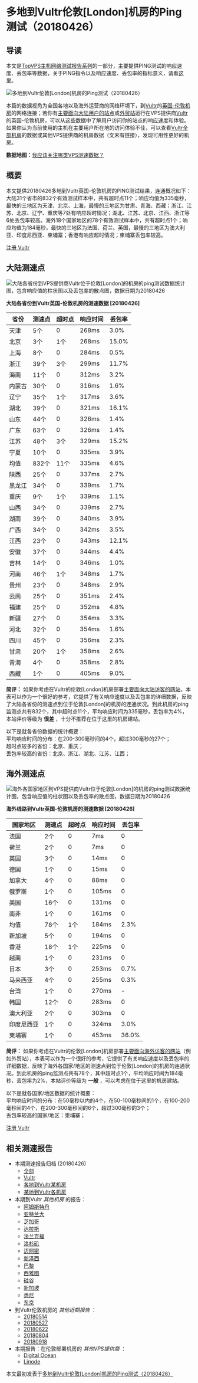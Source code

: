 #  多地到Vultr伦敦[London]机房的Ping测试（20180426） 

## 导读

本文是[TopVPS主机网络测试报告系列](https://vps123.top/pingtest)的一部分，主要提供PING测试的响应速度、丢包率等数据，关于PING指令以及响应速度、丢包率的指标意义，请看[这里](https://vps123.top/what-is-ping.html)。

![多地到Vultr伦敦\[London\]机房的Ping测试（20180426）](/images/thumbnails/to_vultr_London.png)

本篇的数据视角为全国各地以及海外运营商的网络环境下，到[Vultr](https://vps123.top/go/vultr)的[英国-伦敦机房](https://vps123.top/vultr-facilities.html#london)的网络连接；若你有[主要面向大陆用户的站点](https://vps123.top/website-for-mainland-users.html)或[外贸站](https://vps123.top/website-for-internation-trade.html)运行在VPS提供商[Vultr](https://vps123.top/go/vultr)的英国-伦敦机房，可以从这些数据中了解用户访问你的站点的响应速度和体验。如果你认为当前使用的主机在主要用户所在地的访问体验不佳，可以查看[Vultr全部机房](/vultr/isp/china/20180426-vultr-isp-china.md)的数据或其他VPS提供商的机房数据（文末有链接），发现可用性更好的机房。

**数据地图：**[我应该关注哪类VPS测速数据？](https://vps123.top/find-pingtest-data-you-need.html)

## 概要

本文提供20180426多地到Vultr英国-伦敦机房的PING测试结果，连通概况如下：大陆31个省市的832个有效测试样本中，共有超时点11个；响应均值为335毫秒，最快的三地区为天津、北京、上海，最慢的三地区为甘肃、青海、西藏；浙江、江苏、北京、辽宁、重庆等7处有响应超时情况；湖北、江苏、北京、江西、浙江等6处丢包率较高。海外18个国家地区的78个有效测试样本中，共有超时点1个；响应均值为184毫秒，最快的三地区为法国、荷兰、英国，最慢的三地区为澳大利亚、印度尼西亚、柬埔寨；香港有响应超时情况；柬埔寨丢包率较高。

[注册 Vultr](https://vps123.top/go/vultr/_btn1)

## 大陆测速点

![大陆各省份到VPS提供商Vultr位于伦敦\[London\]的机房的ping测试数据统计图，包含响应值的柱状图以及丢包率的散点图，数据日期为20180426](/images/pingtests/vultr_20180426/plot_idc_vultr_uk-london_20180426_mainland.png)

**大陆各省份到Vultr英国-伦敦机房的测速数据 [20180426]**

省份 | 测速点 | 超时点 | 响应时间 | 丢包率  
---|---|---|---|---  
天津 | 5个 | 0 | 268ms | 3.0%  
北京 | 3个 | 1个 | 268ms | 15.0%  
上海 | 8个 | 0 | 284ms | 0.5%  
浙江 | 39个 | 3个 | 299ms | 11.7%  
海南 | 11个 | 0 | 312ms | 3.2%  
内蒙古 | 30个 | 0 | 316ms | 1.6%  
辽宁 | 35个 | 1个 | 317ms | 3.6%  
湖北 | 39个 | 0 | 321ms | 16.1%  
山东 | 44个 | 0 | 326ms | 1.4%  
广东 | 63个 | 0 | 326ms | 1.4%  
江苏 | 48个 | 3个 | 329ms | 15.2%  
宁夏 | 10个 | 0 | 335ms | 3.9%  
均值 | 832个 | 11个 | 335ms | 4.6%  
陕西 | 25个 | 0 | 337ms | 2.7%  
黑龙江 | 34个 | 0 | 339ms | 1.7%  
重庆 | 9个 | 1个 | 339ms | 1.1%  
山西 | 34个 | 0 | 339ms | 2.7%  
湖南 | 39个 | 0 | 340ms | 3.9%  
广西 | 34个 | 0 | 342ms | 3.5%  
江西 | 23个 | 0 | 343ms | 12.1%  
安徽 | 37个 | 0 | 344ms | 4.4%  
吉林 | 14个 | 0 | 346ms | 1.0%  
河南 | 46个 | 1个 | 348ms | 1.7%  
贵州 | 23个 | 0 | 348ms | 2.9%  
云南 | 25个 | 0 | 351ms | 2.4%  
福建 | 25个 | 0 | 352ms | 4.8%  
新疆 | 27个 | 0 | 354ms | 3.3%  
河北 | 32个 | 0 | 354ms | 1.6%  
四川 | 45个 | 0 | 356ms | 2.3%  
甘肃 | 20个 | 1个 | 358ms | 2.6%  
青海 | 4个 | 0 | 358ms | 2.8%  
西藏 | 1个 | 0 | 405ms | 9.0%  
  
**简评：** 如果你考虑在Vultr的伦敦[London]机房部署[主要面向大陆访客的网站](website-for-mainland-users.html)，本表可以作为一个很好的参考，它提供了有关响应速度以及丢包率的详细数据，反映了大陆各省份的测速点到位于伦敦[London]的机房的连通状况。到此机房的ping监测点共有832个，其中超时点11个，平均响应时间为335毫秒，丢包率为4%，本站评价等级为 **很差** ，十分不推荐在位于这里的机房建站。

以下是就各省份数据的统计概要：  
平均响应时间的分布：在200-300毫秒间的4个，超过300毫秒的27个；  
超时点较多的省份：北京、重庆；  
丢包率较高的省份：北京、浙江、湖北、江苏、江西；

## 海外测速点

![海外各国家地区到VPS提供商Vultr位于伦敦\[London\]的机房的ping测试数据统计图，包含响应值的柱状图以及丢包率的散点图，数据日期为20180426](/images/pingtests/vultr_20180426/plot_idc_vultr_uk-london_20180426_overseas.png)

**海外线路到Vultr英国-伦敦机房的测速数据 [20180426]**

国家地区 | 测速点 | 超时点 | 响应时间 | 丢包率  
---|---|---|---|---  
法国 | 2个 | 0 | 7ms | 0  
荷兰 | 2个 | 0 | 7ms | 0  
英国 | 3个 | 0 | 14ms | 0  
德国 | 1个 | 0 | 15ms | 0  
加拿大 | 4个 | 0 | 88ms | 0  
俄罗斯 | 1个 | 0 | 105ms | 0  
美国 | 16个 | 0 | 131ms | 0  
南非 | 1个 | 0 | 161ms | 0  
均值 | 78个 | 1个 | 184ms | 2.3%  
新加坡 | 5个 | 0 | 194ms | 0  
香港 | 18个 | 1个 | 225ms | 0  
越南 | 1个 | 0 | 231ms | 0  
日本 | 3个 | 0 | 253ms | 0.7%  
马来西亚 | 4个 | 0 | 255ms | 0.3%  
台湾 | 1个 | 0 | 270ms | -  
韩国 | 12个 | 0 | 283ms | 0  
澳大利亚 | 2个 | 0 | 303ms | 0  
印度尼西亚 | 1个 | 0 | 324ms | 3.0%  
柬埔寨 | 1个 | 0 | 453ms | 36.0%  
  
**简评：** 如果你考虑在Vultr的伦敦[London]机房部署[主要面向海外访客的网站](https://vps123.top/website-for-internation-trade.html)（例如外贸站），本表可以作为一个很好的参考，它提供了有关响应速度以及丢包率的详细数据，反映了海外各国家/地区的测速点到位于伦敦[London]的机房的连通状况。到此机房的ping监测点共有78个，其中超时点1个，平均响应时间为184毫秒，丢包率为2%，本站评价等级为 **一般** ，可以考虑在位于这里的机房建站。

以下是就各国家/地区数据的统计概要：  
平均响应时间的分布：在50毫秒以内的4个，在50-100毫秒间的1个，在100-200毫秒间的4个，在200-300毫秒间的6个，超过300毫秒的3个；  
丢包率较高的国家/地区：柬埔寨；

[注册 Vultr](https://vps123.top/go/vultr/_btn2)

## 相关测速报告

  * 本期测速报告归档 (20180426) 
    * [全部](https://vps123.top/pingtests/20180426 "本期各VPS提供商全部测速报告")
    * [Vultr](https://vps123.top/pingtests/idc-vultr/20180426 "本期Vultr的全部测速报告")
    * [各地到Vultr某机房](https://vps123.top/pingtests/idc-vultr/isp-global/20180426 "以Vultr某机房为关注对象的视角，横向比较大陆各省份、海外各国家地区")
    * [某地到Vultr各机房](https://vps123.top/pingtests/idc-vultr/facility-all/20180426 "以大陆某省份为关注对象的视角，横向比较Vultr各机房")
  * 本期到Vultr _其他机房_ 的报告： 
    * [阿姆斯特丹](/vultr/idc/amsterdam/20180426-vultr-idc-amsterdam.md "多地到Vultr阿姆斯特丹机房的Ping测试 20180426")
    * [亚特兰大](/vultr/idc/atlanta/20180426-vultr-idc-atlanta.md "多地到Vultr亚特兰大机房的Ping测试 20180426")
    * [芝加哥](/vultr/idc/chicago/20180426-vultr-idc-chicago.md "多地到Vultr芝加哥机房的Ping测试 20180426")
    * [达拉斯](/vultr/idc/dallas/20180426-vultr-idc-dallas.md "多地到Vultr达拉斯机房的Ping测试 20180426")
    * [法兰克福](/vultr/idc/frankfurt/20180426-vultr-idc-frankfurt.md "多地到Vultr法兰克福机房的Ping测试 20180426")
    * [洛杉矶](/vultr/idc/losangeles/20180426-vultr-idc-losangeles.md "多地到Vultr洛杉矶机房的Ping测试 20180426")
    * [迈阿密](/vultr/idc/miami/20180426-vultr-idc-miami.md "多地到Vultr迈阿密机房的Ping测试 20180426")
    * [新泽西](/vultr/idc/newjersey/20180426-vultr-idc-newjersey.md "多地到Vultr新泽西机房的Ping测试 20180426")
    * [巴黎](/vultr/idc/paris/20180426-vultr-idc-paris.md "多地到Vultr巴黎机房的Ping测试 20180426")
    * [西雅图](/vultr/idc/seattle/20180426-vultr-idc-seattle.md "多地到Vultr西雅图机房的Ping测试 20180426")
    * [硅谷](/vultr/idc/siliconvalley/20180426-vultr-idc-siliconvalley.md "多地到Vultr硅谷机房的Ping测试 20180426")
    * [新加坡](/vultr/idc/singapore/20180426-vultr-idc-singapore.md "多地到Vultr新加坡机房的Ping测试 20180426")
    * [悉尼](/vultr/idc/sydney/20180426-vultr-idc-sydney.md "多地到Vultr悉尼机房的Ping测试 20180426")
    * [东京](/vultr/idc/tokyo/20180426-vultr-idc-tokyo.md "多地到Vultr东京机房的Ping测试 20180426")
  * 到Vultr伦敦机房的 _其他近期报告_ ： 
    * [20180514](/vultr/idc/london/20180514-vultr-idc-london.md "多地到Vultr伦敦机房的Ping测试 20180514")
    * [20180527](/vultr/idc/london/20180527-vultr-idc-london.md "多地到Vultr伦敦机房的Ping测试 20180527")
    * [20180622](/vultr/idc/london/20180622-vultr-idc-london.md "多地到Vultr伦敦机房的Ping测试 20180622")
    * [20180804](/vultr/idc/london/20180804-vultr-idc-london.md "多地到Vultr伦敦机房的Ping测试 20180804")
    * [20180918](/vultr/idc/london/20180918-vultr-idc-london.md "多地到Vultr伦敦机房的Ping测试 20180918")
  * 本期报告：在伦敦部署机房的 _其他VPS提供商_ ： 
    * [Digital Ocean](do/idc/london/20180426-do-idc-london.md "多地到Digital Ocean伦敦机房的Ping测试 20180426")
    * [Linode](/linode/idc/london/20180426-linode-idc-london.md "多地到Linode伦敦机房的Ping测试 20180426")



本文最初发表于[多地到Vultr伦敦[London]机房的Ping测试（20180426）](https://vps123.top/pingtest/20180426-vultr-idc-london.html)
